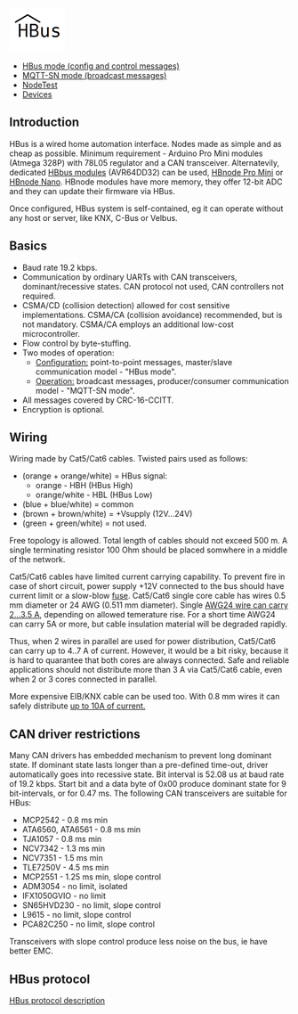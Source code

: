 
![HBus](https://github.com/akouz/HBus/blob/master/HBus_50.png)

  * [HBus mode (config and control messages)](https://github.com/akouz/HBus/blob/master/Protocol/README.md#hbus-mode-config-and-control-messages)
  * [MQTT-SN mode (broadcast messages)](https://github.com/akouz/HBus/blob/master/Protocol/README.md#mqtt-sn-mode-broadcast-messages)
  * [NodeTest](https://github.com/akouz/HBus/blob/master/NodeTest/)
  * [Devices](https://github.com/akouz/HBus/tree/master/Devices)
    
## Introduction

HBus is a wired home automation interface. Nodes made as simple and as cheap as possible. Minimum requirement - Arduino Pro Mini modules (Atmega 328P) with 78L05 regulator and a CAN transceiver. Alternatevily, dedicated [HBbus modules](https://github.com/akouz/HBnode/tree/main) (AVR64DD32) can be used, [HBnode Pro Mini](https://github.com/akouz/HBnode/tree/main/AVR64DD32/Hardware/Pro_mini) or [HBnode Nano](https://github.com/akouz/HBnode/tree/main/AVR64DD32/Hardware/Nano). HBnode modules have more memory, they offer 12-bit ADC and they can update their firmware via HBus. 

Once configured, HBus system is self-contained, eg it can operate without any host or server, like KNX, C-Bus or Velbus. 

## Basics

  * Baud rate 19.2 kbps.
  * Communication by ordinary UARTs with CAN transceivers, dominant/recessive states. CAN protocol not used, CAN controllers not required.
  * CSMA/CD (collision detection) allowed for cost sensitive implementations. CSMA/CA (collision avoidance) recommended, but is not mandatory. CSMA/CA employs an additional low-cost microcontroller. 
  * Flow control by byte-stuffing.
  * Two modes of operation:
    * [Configuration:](https://github.com/akouz/HBus#hbus-mode-config-and-control-messages) point-to-point messages, master/slave communication model - "HBus mode".
    * [Operation:](https://github.com/akouz/HBus#mqtt-sn-mode-broadcast-messages) broadcast messages, producer/consumer communication model - "MQTT-SN mode".
  * All messages covered by CRC-16-CCITT.  
  * Encryption is optional.

## Wiring

Wiring made by Cat5/Cat6 cables. Twisted pairs used as follows:
   * (orange + orange/white) = HBus signal:
     * orange - HBH (HBus High)
     * orange/white - HBL (HBus Low)
   * (blue + blue/white) = common
   * (brown + brown/white) = +Vsupply (12V...24V)
   * (green + green/white) = not used.

Free topology is allowed. Total length of cables should not exceed 500 m. A single terminating resistor 100 Ohm should be placed somwhere in a middle of the network.

Cat5/Cat6 cables have limited current carrying capability. To prevent fire in case of short circuit, power supply +12V connected to the bus should have current limit or a slow-blow [fuse](https://github.com/akouz/HBus/tree/master/Fuse). Cat5/Cat6 single core cable has wires 0.5 mm diameter or 24 AWG (0.511 mm diameter). Single [AWG24 wire can carry 2...3.5 A](https://en.wikipedia.org/wiki/American_wire_gauge), depending on allowed temerature rise. For a short time AWG24 can carry 5A or more, but cable insulation material will be degraded rapidly. 

Thus, when 2 wires in parallel are used for power distribution, Cat5/Cat6 can carry up to 4..7 A of current. However, it would be a bit risky, because it is hard to quarantee that both cores are always connected. Safe and reliable applications should not distribute more than 3 A via Cat5/Cat6 cable, even when 2 or 3 cores connected in parallel.

More expensive EIB/KNX cable can be used too. With 0.8 mm wires it can safely distribute [up to 10A of current.](https://en.wikipedia.org/wiki/American_wire_gauge)

## CAN driver restrictions

Many CAN drivers has embedded mechanism to prevent long dominant state. If dominant state lasts longer than a pre-defined time-out, driver automatically goes into recessive state. Bit interval is 52.08 us at baud rate of 19.2 kbps. Start bit and a data byte of 0x00 produce dominant state for 9 bit-intervals, or for 0.47 ms. The following CAN transceivers are suitable for HBus: 

  * MCP2542 -	0.8 ms min
  * ATA6560, ATA6561  -	0.8 ms min
  * TJA1057 -	0.8 ms min
  * NCV7342 - 1.3 ms min
  * NCV7351 - 1.5 ms min
  * TLE7250V - 4.5 ms min
  * MCP2551 - 1.25 ms min, slope control
  * ADM3054 - no limit, isolated
  * IFX1050GVIO - no limit
  * SN65HVD230 - no limit, slope control
  * L9615 - no limit, slope control
  * PCA82C250 - no limit, slope control

Transceivers with slope control produce less noise on the bus, ie have better EMC.

## HBus protocol

[HBus protocol description](https://github.com/akouz/HBus/blob/master/Protocol/README.md)
